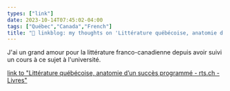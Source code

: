 ```yaml
---
types: ["link"]
date: 2023-10-14T07:45:02-04:00
tags: ["Québec","Canada","French"]
title: "🔗 linkblog: my thoughts on 'Littérature québécoise, anatomie d’un succès programmé - rts.ch - Livres'"
---
```

J'ai un grand amour pour la littérature franco-canadienne depuis avoir suivi un cours à ce sujet à l'université.

[link to "Littérature québécoise, anatomie d’un succès programmé - rts.ch - Livres"](https://www.rts.ch/info/culture/livres/14384808-litterature-quebecoise-anatomie-d-un-succes-programme.html?rts_source=rss_t)
